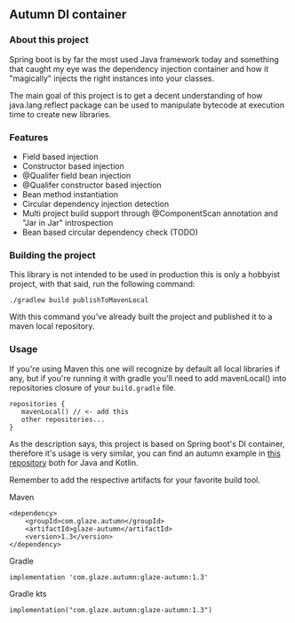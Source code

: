 ## Autumn DI container

### About this project
Spring boot is by far the most used Java framework today and
something that caught my eye was the dependency injection
container and how it "magically" injects the right instances 
into your classes.

The main goal of this project is to get a decent understanding
of how java.lang.reflect package can be used to manipulate bytecode
at execution time to create new libraries.

### Features
* Field based injection
* Constructor based injection
* @Qualifer field bean injection
* @Qualifer constructor based injection
* Bean method instantiation
* Circular dependency injection detection
* Multi project build support through  @ComponentScan annotation and "Jar in Jar" introspection
* Bean based circular dependency check (TODO)

### Building the project
This library is not intended to be used in production this is only a 
hobbyist project, with that said, run the following command:
```
./gradlew build publishToMavenLocal
```
With this command you've already built the project and published it to a
maven local repository.

### Usage
If you're using Maven this one will recognize by default all local 
libraries if any, but if you're running it with gradle you'll need to add
mavenLocal() into repositories closure of your `build.gradle` file.
```
repositories {
   mavenLocal() // <- add this
   other repositories...
}
```
As the description says, this project is based on Spring boot's DI
container, therefore it's usage is very similar, you can find an autumn example
in [this repository](https://github.com/Glazzes/autumnexample) both for Java and
Kotlin.

Remember to add the respective artifacts for your favorite build tool.

Maven
```
<dependency>
    <groupId>com.glaze.autumn</groupId>
    <artifactId>glaze-autumn</artifactId>
    <version>1.3</version>
</dependency>
```

Gradle
```
implementation 'com.glaze.autumn:glaze-autumn:1.3'
```

Gradle kts
```
implementation("com.glaze.autumn:glaze-autumn:1.3")
```